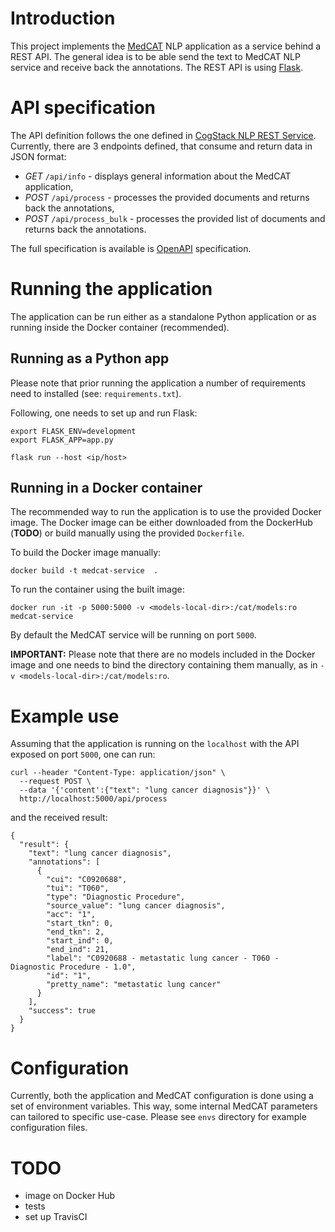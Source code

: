 # Introduction

This project implements the [MedCAT](https://github.com/CogStack/MedCAT/) NLP application as a service behind a REST API. The general idea is to be able send the text to MedCAT NLP service and receive back the annotations. The REST API is using [Flask](https://flask.palletsprojects.com/).


# API specification

The API definition follows the one defined in [CogStack NLP REST Service](https://github.com/CogStack/nlp-rest-service/tree/master/service). Currently, there are 3 endpoints defined, that consume and return data in JSON format:
- *GET* `/api/info` - displays general information about the MedCAT application,
- *POST* `/api/process` - processes the provided documents and returns back the annotations,
- *POST* `/api/process_bulk` - processes the provided list of documents and returns back the annotations.

The full specification is available is [OpenAPI](https://github.com/CogStack/nlp-rest-service/blob/master/service/api-specs/openapi.yaml) specification.



# Running the application

The application can be run either as a standalone Python application or as running inside the Docker container (recommended).


## Running as a Python app

Please note that prior running the application a number of requirements need to installed (see: `requirements.txt`).

Following, one needs to set up and run Flask:
```
export FLASK_ENV=development
export FLASK_APP=app.py

flask run --host <ip/host>
```


## Running in a Docker container

The recommended way to run the application is to use the provided Docker image. The Docker image can be either downloaded from the DockerHub (**TODO**) or build manually using the provided `Dockerfile`.

To build the Docker image manually:

`docker build -t medcat-service  .`

To run the container using the built image:

`docker run -it -p 5000:5000 -v <models-local-dir>:/cat/models:ro medcat-service`

By default the MedCAT service will be running on port `5000`.
 
**IMPORTANT:** Please note that there are no models included in the Docker image and one needs to bind the directory containing them manually, as in `-v <models-local-dir>:/cat/models:ro`.


# Example use

Assuming that the application is running on the `localhost` with the API exposed on port `5000`, one can run:
```
curl --header "Content-Type: application/json" \
  --request POST \
  --data '{'content':{"text": "lung cancer diagnosis"}}' \
  http://localhost:5000/api/process
```

and the received result:
```
{
  "result": {
    "text": "lung cancer diagnosis",
    "annotations": [
      {
        "cui": "C0920688",
        "tui": "T060",
        "type": "Diagnostic Procedure",
        "source_value": "lung cancer diagnosis",
        "acc": "1",
        "start_tkn": 0,
        "end_tkn": 2,
        "start_ind": 0,
        "end_ind": 21,
        "label": "C0920688 - metastatic lung cancer - T060 - Diagnostic Procedure - 1.0",
        "id": "1",
        "pretty_name": "metastatic lung cancer"
      }
    ],
    "success": true
  }
}
```


# Configuration

Currently, both the application and MedCAT configuration is done using a set of environment variables. This way, some internal MedCAT parameters can tailored to specific use-case. Please see `envs` directory for example configuration files.


# TODO
- image on Docker Hub
- tests
- set up TravisCI
